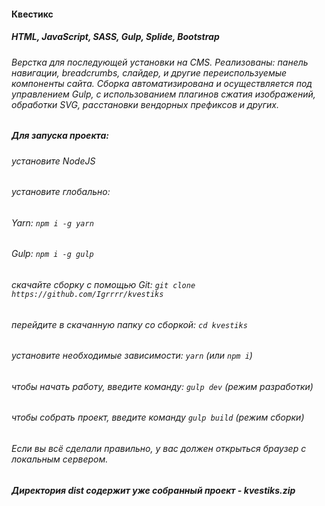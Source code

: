 #### Квестикс

##### HTML, JavaScript, SASS, Gulp, Splide, Bootstrap

###### Верстка для последующей установки на CMS. Реализованы: панель навигации, breadcrumbs, слайдер, и другие переиспользуемые компоненты сайта. Сборка автоматизирована и осуществляется под управлением Gulp, с использованием плагинов сжатия изображений, обработки SVG, расстановки вендорных префиксов и других.

##### Для запуска проекта:

###### установите NodeJS

######  установите глобально:
###### Yarn: ```npm i -g yarn```
###### Gulp: ```npm i -g gulp```

######  скачайте сборку с помощью Git:  ```git clone https://github.com/Igrrrr/kvestiks```

###### перейдите в скачанную папку со сборкой: ```cd kvestiks```

###### установите необходимые зависимости: ```yarn``` (или ```npm i```)

###### чтобы начать работу, введите команду: ```gulp dev``` (режим разработки)

###### чтобы собрать проект, введите команду ```gulp build``` (режим сборки)

###### Если вы всё сделали правильно, у вас должен открыться браузер с локальным сервером.


##### Директория dist содержит уже собранный проект - kvestiks.zip
